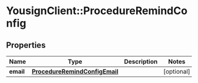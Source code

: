 # YousignClient::ProcedureRemindConfig

## Properties
Name | Type | Description | Notes
------------ | ------------- | ------------- | -------------
**email** | [**ProcedureRemindConfigEmail**](ProcedureRemindConfigEmail.md) |  | [optional] 


